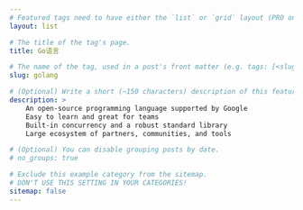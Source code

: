 ```yaml
---
# Featured tags need to have either the `list` or `grid` layout (PRO only).
layout: list

# The title of the tag's page.
title: Go语言

# The name of the tag, used in a post's front matter (e.g. tags: [<slug>]).
slug: golang

# (Optional) Write a short (~150 characters) description of this featured tag.
description: >
    An open-source programming language supported by Google
    Easy to learn and great for teams
    Built-in concurrency and a robust standard library
    Large ecosystem of partners, communities, and tools

# (Optional) You can disable grouping posts by date.
# no_groups: true

# Exclude this example category from the sitemap.
# DON'T USE THIS SETTING IN YOUR CATEGORIES!
sitemap: false
---
```


